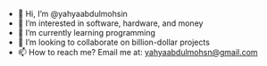 - 👋 Hi, I’m @yahyaabdulmohsin
- 👀 I’m interested in software, hardware, and money
- 🌱 I’m currently learning programming
- 💞️ I’m looking to collaborate on billion-dollar projects
- 📫 How to reach me? Email me at: yahyaabdulmohsn@gmail.com

<!---
yahyaabdulmohsin/yahyaabdulmohsin is a ✨ special ✨ repository because its `README.md` (this file) appears on your GitHub profile.
You can click the Preview link to take a look at your changes.
--->

